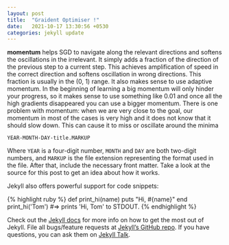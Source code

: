 ```yaml
---
layout: post
title:  "Graident Optimiser !"
date:   2021-10-17 13:30:56 +0530
categories: jekyll update
---
```

 **momentum** helps SGD to navigate along the relevant directions and softens the oscillations in the irrelevant. It simply adds a fraction of the direction of the previous step to a current step. This achieves amplification of speed in the correct direction and softens oscillation in wrong directions. This fraction is usually in the (0, 1) range. It also makes sense to use adaptive momentum. In the beginning of learning a big momentum will only hinder your progress, so it makes sense to use something like 0.01 and once all the high gradients disappeared you can use a bigger momentum. There is one problem with momentum: when we are very close to the goal, our momentum in most of the cases is very high and it does not know that it should slow down. This can cause it to miss or oscillate around the minima

`YEAR-MONTH-DAY-title.MARKUP`

Where `YEAR` is a four-digit number, `MONTH` and `DAY` are both two-digit numbers, and `MARKUP` is the file extension representing the format used in the file. After that, include the necessary front matter. Take a look at the source for this post to get an idea about how it works.

Jekyll also offers powerful support for code snippets:

{% highlight ruby %}
def print_hi(name)
  puts "Hi, #{name}"
end
print_hi('Tom')
#=> prints 'Hi, Tom' to STDOUT.
{% endhighlight %}

Check out the [Jekyll docs][jekyll-docs] for more info on how to get the most out of Jekyll. File all bugs/feature requests at [Jekyll’s GitHub repo][jekyll-gh]. If you have questions, you can ask them on [Jekyll Talk][jekyll-talk].

[jekyll-docs]: https://jekyllrb.com/docs/home
[jekyll-gh]:   https://github.com/jekyll/jekyll
[jekyll-talk]: https://talk.jekyllrb.com/
